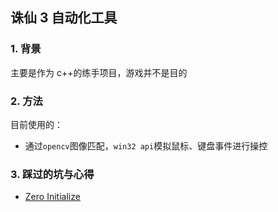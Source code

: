 ## 诛仙 3 自动化工具

### 1. 背景

主要是作为 c++的练手项目，游戏并不是目的

### 2. 方法

目前使用的：

-   通过`opencv`图像匹配，`win32 api`模拟鼠标、键盘事件进行操控

### 3. 踩过的坑与心得

-   [Zero Initialize](docs/zero_initialize.md)
